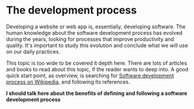 The development process
=======================

Developing a website or web app is, essentially, developing software. The human knowledge about the software development process has evolved during the years, looking for processes that improve productivity and quality. It's important to study this evolution and conclude what we will use on our daily practices.

This topic is too wide to be covered it depth here. There are lots of articles and books to read about this topic, if the reader wants to deep into. A good quick start point, as overview, is searching for [Software development process on Wikipedia](http://en.wikipedia.org/wiki/Software_development_process), and following its references.

**I should talk here about the benefits of defining and following a software development process**
